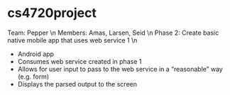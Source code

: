 cs4720project
=============
Team: Pepper \n
Members: Amas, Larsen, Seid \n
Phase 2: Create basic native mobile app that uses web service 1 \n

- Android app
- Consumes web service created in phase 1
- Allows for user input to pass to the web service in a “reasonable” way (e.g. form)
- Displays the parsed output to the screen
